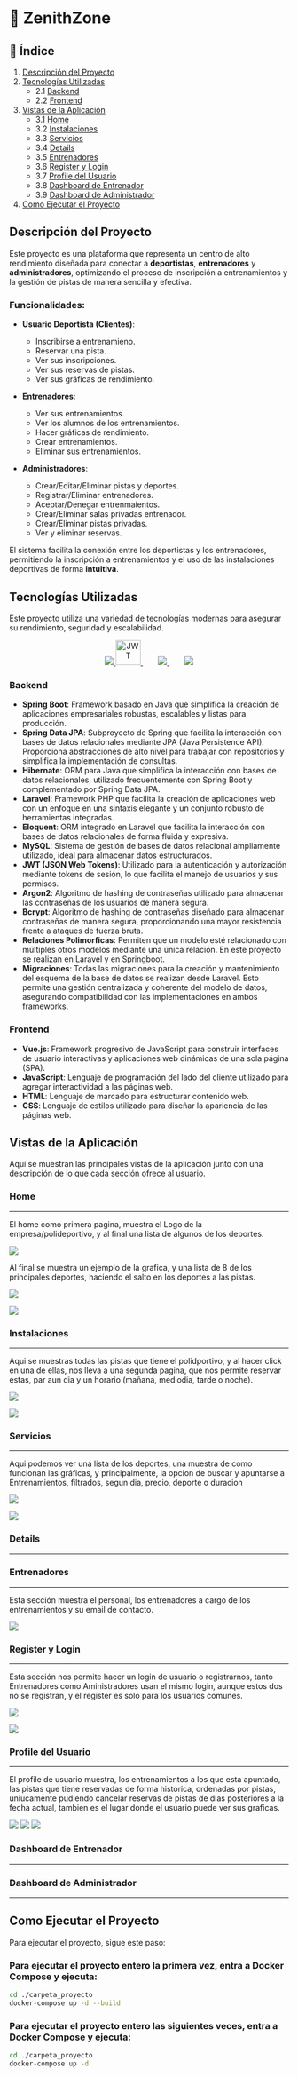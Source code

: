 
# 💼 ZenithZone

## 📑 Índice
1. [Descripción del Proyecto](#descripción-del-proyecto)
2. [Tecnologías Utilizadas](#tecnologías-utilizadas)
   - 2.1 [Backend](#backend)
   - 2.2 [Frontend](#frontend)
3. [ Vistas de la Aplicación](#vistas-de-la-aplicación)
   - 3.1 [Home](#home)
   - 3.2 [Instalaciones](#instalaciones)
   - 3.3 [Servicios](#servicios)
   - 3.4 [Details](#details)
   - 3.5 [Entrenadores](#entrenadores)
   - 3.6 [Register y Login](#register-y-login)
   - 3.7 [Profile del Usuario](#profile-del-usuario)
   - 3.8 [Dashboard de Entrenador](#dashboard-de-entrenador)
   - 3.9 [Dashboard de Administrador](#dashboard-de-administrador)
4. [Como Ejecutar el Proyecto](#como-ejecutar-el-proyecto)


## Descripción del Proyecto
Este proyecto es una plataforma que representa un centro de alto rendimiento diseñada para conectar a **deportistas**, **entrenadores** y **administradores**, optimizando el proceso de inscripción a entrenamientos y la gestión de pistas de manera sencilla y efectiva.


### Funcionalidades:

- **Usuario Deportista (Clientes)**: 
  - Inscribirse a entrenamieno.
  - Reservar una pista.
  - Ver sus inscripciones.
  - Ver sus reservas de pistas.
  - Ver sus gráficas de rendimiento.

- **Entrenadores**: 
  - Ver sus entrenamientos.
  - Ver los alumnos de los entrenamientos.
  - Hacer gráficas de rendimiento.
  - Crear entrenamientos.
  - Eliminar sus entrenamientos.

- **Administradores**:
  - Crear/Editar/Eliminar pistas y deportes.
  - Registrar/Eliminar entrenadores.
  - Aceptar/Denegar entrenmaientos.
  - Crear/Eliminar salas privadas entrenador.
  - Crear/Eliminar pistas privadas.
  - Ver y eliminar reservas.

El sistema facilita la conexión entre los deportistas y los entrenadores, permitiendo la inscripción a entrenamientos y el uso de las instalaciones deportivas de forma **intuitiva**.

## Tecnologías Utilizadas
Este proyecto utiliza una variedad de tecnologías modernas para asegurar su rendimiento, seguridad y escalabilidad.

<p align="center">
  <a href="https://skillicons.dev">
    <img src="https://skillicons.dev/icons?i=spring,laravel,mysql" />
  </a>
  <a href="https://jwt.io" rel="nofollow">
    <img src="https://jwt.io/img/pic_logo.svg" alt="JWT" width="45" height="45">
  </a>&nbsp;&nbsp;&nbsp;&nbsp;&nbsp;&nbsp;
  <a href="https://skillicons.dev">
    <img src="https://skillicons.dev/icons?i=js,vue" />
  </a>&nbsp;&nbsp;&nbsp;&nbsp;&nbsp;&nbsp;
  <a href="https://skillicons.dev">
    <img src="https://skillicons.dev/icons?i=html,css" />
  </a>
</p>

### Backend

- **Spring Boot**: Framework basado en Java que simplifica la creación de aplicaciones empresariales robustas, escalables y listas para producción.
- **Spring Data JPA**: Subproyecto de Spring que facilita la interacción con bases de datos relacionales mediante JPA (Java Persistence API). Proporciona abstracciones de alto nivel para trabajar con repositorios y simplifica la implementación de consultas.
- **Hibernate**: ORM para Java que simplifica la interacción con bases de datos relacionales, utilizado frecuentemente con Spring Boot y complementado por Spring Data JPA.
- **Laravel**: Framework PHP que facilita la creación de aplicaciones web con un enfoque en una sintaxis elegante y un conjunto robusto de herramientas integradas.
- **Eloquent**: ORM integrado en Laravel que facilita la interacción con bases de datos relacionales de forma fluida y expresiva.
- **MySQL**: Sistema de gestión de bases de datos relacional ampliamente utilizado, ideal para almacenar datos estructurados.
- **JWT (JSON Web Tokens)**: Utilizado para la autenticación y autorización mediante tokens de sesión, lo que facilita el manejo de usuarios y sus permisos.
- **Argon2**: Algoritmo de hashing de contraseñas utilizado para almacenar las contraseñas de los usuarios de manera segura.
- **Bcrypt**: Algoritmo de hashing de contraseñas diseñado para almacenar contraseñas de manera segura, proporcionando una mayor resistencia frente a ataques de fuerza bruta.
- **Relaciones Polimorficas**: Permiten que un modelo esté relacionado con múltiples otros modelos mediante una única relación. En este proyecto se realizan en Laravel y en Springboot.
- **Migraciones**: Todas las migraciones para la creación y mantenimiento del esquema de la base de datos se realizan desde Laravel. Esto permite una gestión centralizada y coherente del modelo de datos, asegurando compatibilidad con las implementaciones en ambos frameworks.

### Frontend

- **Vue.js**: Framework progresivo de JavaScript para construir interfaces de usuario interactivas y aplicaciones web dinámicas de una sola página (SPA).
- **JavaScript**: Lenguaje de programación del lado del cliente utilizado para agregar interactividad a las páginas web.
- **HTML**: Lenguaje de marcado para estructurar contenido web.
- **CSS**: Lenguaje de estilos utilizado para diseñar la apariencia de las páginas web.

## Vistas de la Aplicación
Aquí se muestran las principales vistas de la aplicación junto con una descripción de lo que cada sección ofrece al usuario.

### Home
---
El home como primera pagina, muestra el Logo de la empresa/polideportivo, y al final una lista de algunos de los deportes.

![](./Readmeimg/home1.png)

Al final se muestra un ejemplo de la grafica, y una lista de 8 de los principales deportes, haciendo el salto en los deportes a las pistas.

![](./Readmeimg/home4.png)

![](./Readmeimg/home5.png)

### Instalaciones
---

Aqui se muestras todas las pistas que tiene el polidportivo, y al hacer click en una de ellas, nos lleva a una segunda pagina, que nos permite reservar estas, par aun dia y un horario (mañana, mediodia, tarde o noche).

![](./Readmeimg/instalaciones1.png)

![](./Readmeimg/reservapista.png)



### Servicios
---

Aqui podemos ver una lista de los deportes, una muestra de como funcionan las gráficas, y principalmente, la opcion de buscar y apuntarse a Entrenamientos, filtrados, segun dia, precio, deporte o duracion

![](./Readmeimg/servicios1.png)

![](./Readmeimg/servicios2.png)


### Details
---




### Entrenadores
---
Esta sección muestra el personal,  los entrenadores a cargo de los entrenamientos y su email de contacto.

![](./Readmeimg/entrenadores.png)


### Register y Login
---
Esta sección nos permite hacer un login de usuario o registrarnos,  tanto Entrenadores como Aministradores usan el mismo login, aunque estos dos no se registran, y el register es solo para los usuarios comunes.

![](./Readmeimg/login.png)

![](./Readmeimg/register.png)


### Profile del Usuario
---
El profile de usuario muestra, los entrenamientos a los que esta apuntado, las pistas que tiene reservadas de forma historica,  ordenadas por pistas, uniucamente pudiendo cancelar reservas de pistas de dias posteriores a la fecha actual, tambien es el lugar donde el usuario puede ver sus graficas.

![](./Readmeimg/perfilentrenamientos.png)
![](./Readmeimg/perfilreservas.png)
![](./Readmeimg/perfilgraficas.png)


### Dashboard de Entrenador
---



### Dashboard de Administrador
---



## Como Ejecutar el Proyecto

Para ejecutar el proyecto, sigue este paso:

### Para ejecutar el proyecto entero la primera vez, entra a Docker Compose y ejecuta:

```bash
cd ./carpeta_proyecto
docker-compose up -d --build
```

### Para ejecutar el proyecto entero las siguientes veces, entra a Docker Compose y ejecuta:

```bash
cd ./carpeta_proyecto
docker-compose up -d
```




